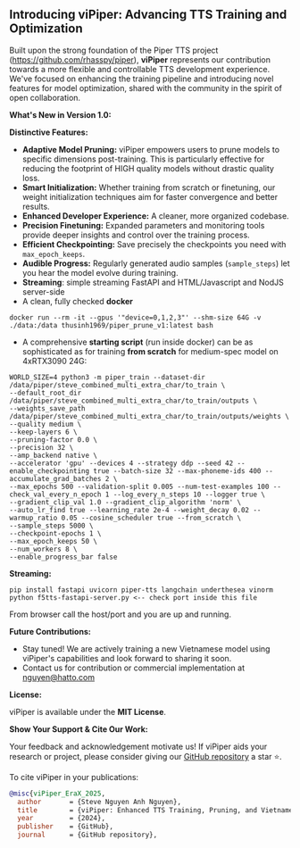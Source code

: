 ## Introducing viPiper: Advancing TTS Training and Optimization

Built upon the strong foundation of the Piper TTS project (https://github.com/rhasspy/piper), **viPiper** represents our contribution towards a more flexible and controllable TTS development experience. We've focused on enhancing the training pipeline and introducing novel features for model optimization, shared with the community in the spirit of open collaboration.

**What's New in Version 1.0:**

**Distinctive Features:**

*   **Adaptive Model Pruning:** viPiper empowers users to prune models to specific dimensions post-training. This is particularly effective for reducing the footprint of HIGH quality models without drastic quality loss.
*   **Smart Initialization:** Whether training from scratch or finetuning, our weight initialization techniques aim for faster convergence and better results.
*   **Enhanced Developer Experience:** A cleaner, more organized codebase.
*   **Precision Finetuning:** Expanded parameters and monitoring tools provide deeper insights and control over the training process.
*   **Efficient Checkpointing:** Save precisely the checkpoints you need with `max_epoch_keeps`.
*   **Audible Progress:** Regularly generated audio samples (`sample_steps`) let you hear the model evolve during training.
*   **Streaming**: simple streaming FastAPI and HTML/Javascript and NodJS server-side
*   A clean, fully checked **docker**
```
docker run --rm -it --gpus '"device=0,1,2,3"' --shm-size 64G -v ./data:/data thusinh1969/piper_prune_v1:latest bash
```
*   A comprehensive **starting script** (run inside docker) can be as sophisticated as for training **from scratch** for medium-spec model on 4xRTX3090 24G:
```
WORLD_SIZE=4 python3 -m piper_train --dataset-dir /data/piper/steve_combined_multi_extra_char/to_train \
--default_root_dir  /data/piper/steve_combined_multi_extra_char/to_train/outputs \
--weights_save_path /data/piper/steve_combined_multi_extra_char/to_train/outputs/weights \
--quality medium \
--keep-layers 6 \
--pruning-factor 0.0 \
--precision 32 \
--amp_backend native \
--accelerator 'gpu' --devices 4 --strategy ddp --seed 42 --enable_checkpointing true --batch-size 32 --max-phoneme-ids 400 --accumulate_grad_batches 2 \
--max_epochs 500 --validation-split 0.005 --num-test-examples 100 --check_val_every_n_epoch 1 --log_every_n_steps 10 --logger true \
--gradient_clip_val 1.0 --gradient_clip_algorithm 'norm' \
--auto_lr_find true --learning_rate 2e-4 --weight_decay 0.02 --warmup_ratio 0.05 --cosine_scheduler true --from_scratch \
--sample_steps 5000 \
--checkpoint-epochs 1 \
--max_epoch_keeps 50 \
--num_workers 8 \
--enable_progress_bar false
```

**Streaming:**
```
pip install fastapi uvicorn piper-tts langchain underthesea vinorm
python f5tts-fastapi-server.py <-- check port inside this file
```

From browser call the host/port and you are up and running.

**Future Contributions:**
*  Stay tuned! We are actively training a new Vietnamese model using viPiper's capabilities and look forward to sharing it soon.
*  Contact us for contribution or commercial implementation at nguyen@hatto.com

**License:**

viPiper is available under the **MIT License**.

**Show Your Support & Cite Our Work:**

Your feedback and acknowledgement motivate us! If viPiper aids your research or project, please consider giving our [GitHub repository](https://github.com/EraX-AI/viF5TTS) a star ⭐.

To cite viPiper in your publications:

```bibtex
@misc{viPiper_EraX_2025,
  author       = {Steve Nguyen Anh Nguyen},
  title        = {viPiper: Enhanced TTS Training, Pruning, and Vietnamese Voice Synthesis},
  year         = {2024},
  publisher    = {GitHub},
  journal      = {GitHub repository},
